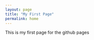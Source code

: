 ```yaml
---
layout: page
title: "My First Page"
permalink: home
---
```

This is my first page for the github pages